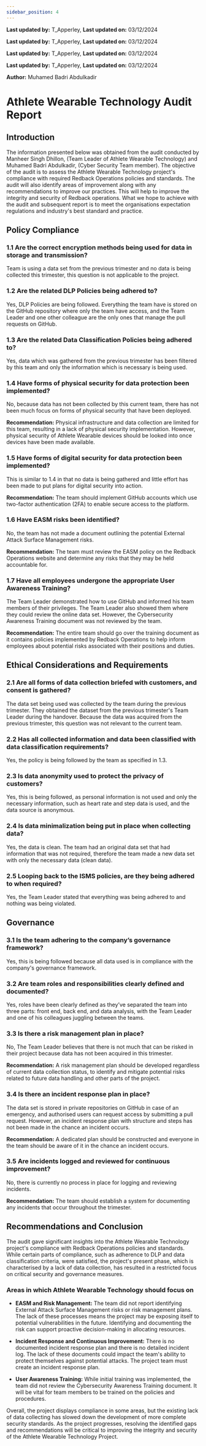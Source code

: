 ```yaml
---
sidebar_position: 4
---
```


**Last updated by:** T_Apperley, **Last updated on:** 03/12/2024


**Last updated by:** T_Apperley, **Last updated on:** 03/12/2024


**Last updated by:** T_Apperley, **Last updated on:** 03/12/2024


**Last updated by:** T_Apperley, **Last updated on:** 03/12/2024


**Author:** Muhamed Badri Abdulkadir 


# Athlete Wearable Technology Audit Report

## Introduction

The information presented below was obtained from the audit conducted by Manheer Singh Dhillon, (Team Leader of Athlete Wearable Technology) and Muhamed Badri Abdulkadir, (Cyber Security Team member). The objective of the audit is to assess the Athlete Wearable Technology project's compliance with required Redback Operations policies and standards. The audit will also identify areas of improvement along with any recommendations to improve our practices. This will help to improve the integrity and security of Redback operations. What we hope to achieve with the audit and subsequent report is to meet the organisations expectation regulations and industry's best standard and practice.

## Policy Compliance

### 1.1 Are the correct encryption methods being used for data in storage and transmission?
Team is using a data set from the previous trimester and no data is being collected this trimester, this question is not applicable to the project.

### 1.2 Are the related DLP Policies being adhered to?
Yes, DLP Policies are being followed. Everything the team have is stored on the GitHub repository where only the team have access, and the Team Leader and one other colleague are the only ones that manage the pull requests on GitHub.

### 1.3 Are the related Data Classification Policies being adhered to?
Yes, data which was gathered from the previous trimester has been filtered by this team and only the information which is necessary is being used.

### 1.4 Have forms of physical security for data protection been implemented?
No, because data has not been collected by this current team, there has not been much focus on forms of physical security that have been deployed.

**Recommendation:** Physical infrastructure and data collection are limited for this team, resulting in a lack of physical security implementation. However, physical security of Athlete Wearable devices should be looked into once devices have been made available.

### 1.5 Have forms of digital security for data protection been implemented?
This is similar to 1.4 in that no data is being gathered and little effort has been made to put plans for digital security into action.

**Recommendation:** The team should implement GitHub accounts which use two-factor authentication (2FA) to enable secure access to the platform.

### 1.6 Have EASM risks been identified?
No, the team has not made a document outlining the potential External Attack Surface Management risks.

**Recommendation:** The team must review the EASM policy on the Redback Operations website and determine any risks that they may be held accountable for.

### 1.7 Have all employees undergone the appropriate User Awareness Training?
The Team Leader demonstrated how to use GitHub and informed his team members of their privileges. The Team Leader also showed them where they could review the online data set. However, the Cybersecurity Awareness Training document was not reviewed by the team.

**Recommendation:** The entire team should go over the training document as it contains policies implemented by Redback Operations to help inform employees about potential risks associated with their positions and duties.

## Ethical Considerations and Requirements

### 2.1 Are all forms of data collection briefed with customers, and consent is gathered?
The data set being used was collected by the team during the previous trimester. They obtained the dataset from the previous trimester's Team Leader during the handover. Because the data was acquired from the previous trimester, this question was not relevant to the current team.

### 2.2 Has all collected information and data been classified with data classification requirements?
Yes, the policy is being followed by the team as specified in 1.3.

### 2.3 Is data anonymity used to protect the privacy of customers?
Yes, this is being followed, as personal information is not used and only the necessary information, such as heart rate and step data is used, and the data source is anonymous.

### 2.4 Is data minimalization being put in place when collecting data?
Yes, the data is clean. The team had an original data set that had information that was not required, therefore the team made a new data set with only the necessary data (clean data).

### 2.5 Looping back to the ISMS policies, are they being adhered to when required?
Yes, the Team Leader stated that everything was being adhered to and nothing was being violated.

## Governance

### 3.1 Is the team adhering to the company’s governance framework?
Yes, this is being followed because all data used is in compliance with the company's governance framework.

### 3.2 Are team roles and responsibilities clearly defined and documented?
Yes, roles have been clearly defined as they’ve separated the team into three parts: front end, back end, and data analysis, with the Team Leader and one of his colleagues juggling between the teams.

### 3.3 Is there a risk management plan in place?
No, The Team Leader believes that there is not much that can be risked in their project because data has not been acquired in this trimester.

**Recommendation:** A risk management plan should be developed regardless of current data collection status, to identify and mitigate potential risks related to future data handling and other parts of the project.

### 3.4 Is there an incident response plan in place?
The data set is stored in private repositories on GitHub in case of an emergency, and authorised users can request access by submitting a pull request. However, an incident response plan with structure and steps has not been made in the chance an incident occurs.

**Recommendation:** A dedicated plan should be constructed and everyone in the team should be aware of it in the chance an incident occurs.

### 3.5 Are incidents logged and reviewed for continuous improvement?
No, there is currently no process in place for logging and reviewing incidents.

**Recommendation:** The team should establish a system for documenting any incidents that occur throughout the trimester.

## Recommendations and Conclusion

The audit gave significant insights into the Athlete Wearable Technology project's compliance with Redback Operations policies and standards. While certain parts of compliance, such as adherence to DLP and data classification criteria, were satisfied, the project's present phase, which is characterised by a lack of data collection, has resulted in a restricted focus on critical security and governance measures.

### Areas in which Athlete Wearable Technology should focus on

- **EASM and Risk Management:** The team did not report identifying External Attack Surface Management risks or risk management plans. The lack of these processes means the project may be exposing itself to potential vulnerabilities in the future. Identifying and documenting the risk can support proactive decision-making in allocating resources.

- **Incident Response and Continuous Improvement:** There is no documented incident response plan and there is no detailed incident log. The lack of these documents could impact the team's ability to protect themselves against potential attacks. The project team must create an incident response plan.

- **User Awareness Training:** While initial training was implemented, the team did not review the Cybersecurity Awareness Training document. It will be vital for team members to be trained on the policies and procedures.

Overall, the project displays compliance in some areas, but the existing lack of data collecting has slowed down the development of more complete security standards. As the project progresses, resolving the identified gaps and recommendations will be critical to improving the integrity and security of the Athlete Wearable Technology Project.
